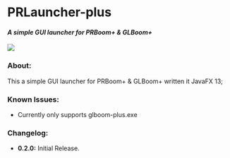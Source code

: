 # PRLauncher-plus
#### *A simple GUI launcher for PRBoom+ & GLBoom+*

![](https://i.imgur.com/ii2CiuF.png)

### About:
This a simple GUI launcher for PRBoom+ & GLBoom+ written it JavaFX 13;
 
 ### Known Issues:
 - Currently only supports glboom-plus.exe
 
 ### Changelog:
 - **0.2.0:** Initial Release.
